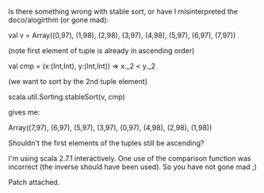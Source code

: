 Is there something wrong with stable sort, or have I misinterpreted the 
doco/alogirthm (or gone mad):

val v = Array((0,97), (1,98), (2,98), (3,97), (4,98), (5,97), (6,97), 
(7,97))

(note first element of tuple is already in ascending order)

val cmp = (x:(Int,Int), y:(Int,Int)) => x._2 < y._2

(we want to sort by the 2nd tuple element)

scala.util.Sorting.stableSort(v, cmp)

gives me:
                                                             
Array((7,97), (6,97), (5,97), (3,97), (0,97), (4,98), (2,98), (1,98))

Shouldn't the first elements of the tuples still be ascending?

I'm using scala 2.7.1 interactively.
One use of the comparison function was incorrect (the inverse should have been used). So you have not gone mad ;)

Patch attached.
